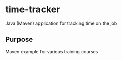 # time-tracker
Java (Maven) application for tracking time on the job

##  Purpose

Maven example for various training courses
